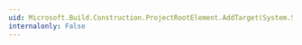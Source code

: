 ```yaml
---
uid: Microsoft.Build.Construction.ProjectRootElement.AddTarget(System.String)
internalonly: False
---
```

